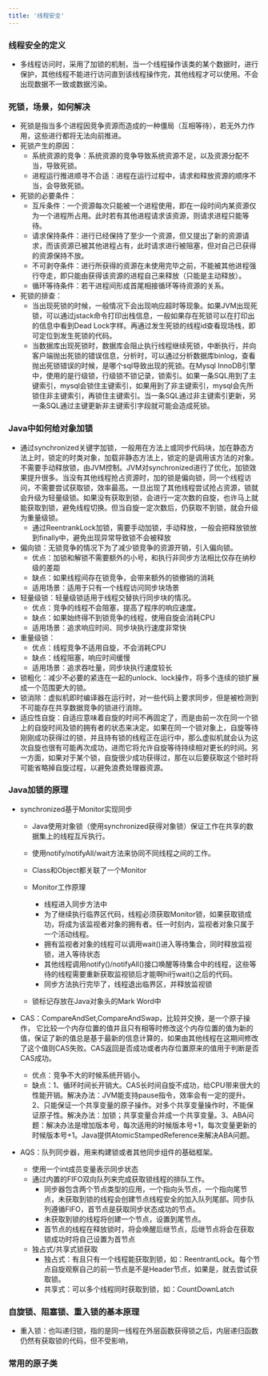 ```yaml
---
title: '线程安全'
---
```


### 线程安全的定义
- 多线程访问时，采用了加锁的机制，当一个线程操作该类的某个数据时，进行保护，其他线程不能进行访问直到该线程操作完，其他线程才可以使用。不会出现数据不一致或数据污染。
### 死锁，场景，如何解决
- 死锁是指当多个进程因竞争资源而造成的一种僵局（互相等待），若无外力作用，这些进行都将无法向前推进。
- 死锁产生的原因：
    - 系统资源的竞争：系统资源的竞争导致系统资源不足，以及资源分配不当，导致死锁。
    - 进程运行推进顺寻不合适：进程在运行过程中，请求和释放资源的顺序不当，会导致死锁。
- 死锁的必要条件：
    - 互斥条件：一个资源每次只能被一个进程使用，即在一段时间内某资源仅为一个进程所占用。此时若有其他进程请求该资源，则请求进程只能等待。
    - 请求保持条件：进行已经保持了至少一个资源，但又提出了新的资源请求，而该资源已被其他进程占有，此时请求进行被阻塞，但对自己已获得的资源保持不放。
    - 不可剥夺条件：进行所获得的资源在未使用完毕之前，不能被其他进程强行夺走，即只能由获得该资源的进程自己来释放（只能是主动释放）。
    - 循环等待条件：若干进程间形成首尾相接循环等待资源的关系。
- 死锁的排查：
    - 当出现死锁的时候，一般情况下会出现响应超时等现象。如果JVM出现死锁，可以通过jstack命令打印出栈信息，一般如果存在死锁可以在打印出的信息中看到Dead Lock字样。再通过发生死锁的线程id查看现场栈，即可定位到发生死锁的代码。
    - 当数据库出现死锁时，数据库会阻止执行线程继续死锁，中断执行，并向客户端抛出死锁的错误信息，分析时，可以通过分析数据库binlog，查看抛出死锁错误的时候，是哪个sql导致出现的死锁。在Mysql InnoDB引擎中，使用的是行级锁，行级锁不锁记录，锁索引。如果一条SQL用到了主键索引，mysql会锁住主键索引，如果用到了非主键索引，mysql会先所锁住非主键索引，再锁住主键索引。当一条SQL通过非主键索引更新，另一条SQL通过主键更新非主键索引字段就可能会造成死锁。

### Java中如何给对象加锁
 - 通过synchronized关键字加锁，一般用在方法上或同步代码块，加在静态方法上时，锁定的时类对象，加载非静态方法上，锁定的是调用该方法的对象。不需要手动释放锁，由JVM控制。JVM对synchronized进行了优化，加锁效果提升很多。当没有其他线程抢占资源时，加的锁是偏向锁，同一个线程访问，不需要尝试获取锁，效率最高。一旦出现了其他线程尝试抢占资源，锁就会升级为轻量级锁。如果没有获取到锁，会进行一定次数的自旋，也许马上就能获取到锁，避免线程切换。但当自旋一定次数后，仍获取不到锁，就会升级为重量级锁。
    - 通过ReentrankLock加锁，需要手动加锁，手动释放，一般会把释放锁放到finally中，避免出现异常导致锁不会被释放
- 偏向锁：无锁竞争的情况下为了减少锁竞争的资源开销，引入偏向锁。
    - 优点：加锁和解锁不需要额外的小号，和执行非同步方法相比仅存在纳秒级的差距
    - 缺点：如果线程间存在锁竞争，会带来额外的锁撤销的消耗
    - 适用场景：适用于只有一个线程访问同步块场景
- 轻量级锁：轻量级锁适用于线程交替执行同步块的情况。
    - 优点：竞争的线程不会阻塞，提高了程序的响应速度。
    - 缺点：如果始终得不到锁竞争的线程，使用自旋会消耗CPU
    - 适用场景：追求响应时间、同步块执行速度非常快
- 重量级锁：
    - 优点：线程竞争不适用自旋，不会消耗CPU
    - 缺点：线程阻塞，响应时间缓慢
    - 适用场景：追求吞吐量，同步块执行速度较长
- 锁粗化：减少不必要的紧连在一起的unlock、lock操作，将多个连续的锁扩展成一个范围更大的锁。
- 锁消除：虚拟机即时编译器在运行时，对一些代码上要求同步，但是被检测到不可能存在共享数据竞争的锁进行消除。
- 适应性自旋：自适应意味着自旋的时间不再固定了，而是由前一次在同一个锁上的自旋时间及锁的拥有者的状态来决定。如果在同一个锁对象上，自旋等待刚刚成功获得过的锁，并且持有锁的线程正在运行中，那么虚拟机就会认为这次自旋也很有可能再次成功，进而它将允许自旋等待持续相对更长的时间。另一方面，如果对于某个锁，自旋很少成功获得过，那在以后要获取这个锁时将可能省略掉自旋过程，以避免浪费处理器资源。

### Java加锁的原理
- synchronized基于Monitor实现同步

    - Java使用对象锁（使用synchronized获得对象锁）保证工作在共享的数据集上的线程互斥执行。
    - 使用notify/notifyAll/wait方法来协同不同线程之间的工作。
    - Class和Object都关联了一个Monitor
    - Monitor工作原理
        - 线程进入同步方法中
        - 为了继续执行临界区代码，线程必须获取Monitor锁，如果获取锁成功，将成为该监视者对象的拥有者。任一时刻内，监视者对象只属于一个活动线程。
        - 拥有监视者对象的线程可以调用wait()进入等待集合，同时释放监视锁，进入等待状态
        - 其他线程调用notify()/notifyAll()接口唤醒等待集合中的线程，这些等待的线程需要重新获取监视锁后才能啊hi行wait()之后的代码。
        - 同步方法执行完毕了，线程退出临界区，并释放监视锁
    
    - 锁标记存放在Java对象头的Mark Word中

- CAS：CompareAndSet,CompareAndSwap，比较并交换，是一个原子操作， 它比较一个内存位置的值并且只有相等时修改这个内存位置的值为新的值，保证了新的值总是基于最新的信息计算的，如果由其他线程在这期间修改了这个值则CAS失败。CAS返回是否成功或者内存位置原来的值用于判断是否CAS成功。
    - 优点：竞争不大的时候系统开销小。
    - 缺点：1、循环时间长开销大。CAS长时间自旋不成功，给CPU带来很大的性能开销。解决办法：JVM能支持pause指令，效率会有一定的提升。2、只能保证一个共享变量的原子操作。对多个共享变量操作时，不能保证原子性。解决办法：加锁；共享变量合并成一个共享变量。3、ABA问题：解决办法是增加版本号，每次适用的时候版本号+1，每次变量更新的时候版本号+1。Java提供AtomicStampedReference来解决ABA问题。
- AQS：队列同步器，用来构建锁或者其他同步组件的基础框架。
    - 使用一个int成员变量表示同步状态
    - 通过内置的FIFO双向队列来完成获取锁线程的排队工作。
        - 同步器包含两个节点类型的应用，一个指向头节点，一个指向尾节点，未获取到锁的线程会创建节点线程安全的加入队列尾部。同步队列遵循FIFO，首节点是获取同步状态成功的节点。
        - 未获取到锁的线程将创建一个节点，设置到尾节点。
        - 首节点的线程在释放锁时，将会唤醒后继节点，后继节点将会在获取锁成功时将自己设置为首节点
    - 独占式/共享式锁获取
        - 独占式：有且只有一个线程能获取到锁，如：ReentrantLock。每个节点自旋观察自己的前一节点是不是Header节点，如果是，就去尝试获取锁。
        - 共享式：可以多个线程同时获取到锁，如：CountDownLatch

### 自旋锁、阻塞锁、重入锁的基本原理
- 重入锁：也叫递归锁，指的是同一线程在外层函数获得锁之后，内层递归函数仍然有获取锁的代码，但不受影响，

### 常用的原子类